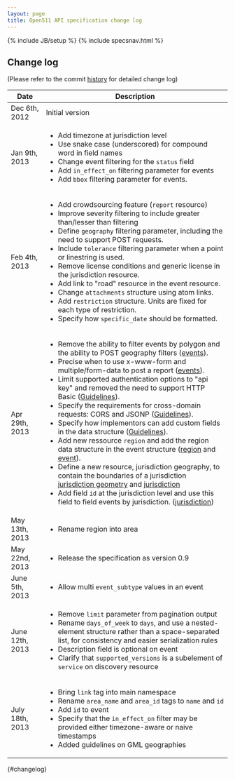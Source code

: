 ```yaml
---
layout: page
title: Open511 API specification change log
---
```

{% include JB/setup %}
{% include specsnav.html %}


## Change log

(Please refer to the commit [history](https://github.com/opennorth/Open511API/commits/gh-pages) for detailed change log)

Date | Description                                               |
-----|-----------------------------------------------------------|
Dec 6th, 2012 | Initial version |
Jan 9th, 2013 | <ul><li>Add timezone at jurisdiction level</li><li>Use snake case (underscored) for compound word in field names</li><li>Change event filtering for the <code>status</code> field</li><li>Add <code>in_effect_on</code> filtering parameter for events</li><li>Add <code>bbox</code> filtering parameter for events.</li></ul> |
Feb 4th, 2013 | <ul><li>Add crowdsourcing feature (<code>report</code> resource)</li><li>Improve severity filtering to include greater than/lesser than filtering</li><li>Define <code>geography</code> filtering parameter, including the need to support POST requests.</li><li>Include <code>tolerance</code> filtering parameter when a point or linestring is used.</li><li>Remove license conditions and generic license in the jurisdiction resource.</li><li>Add link to "road" resource in the event resource.</li><li>Change <code>attachments</code> structure using atom links.</li><li>Add <code>restriction</code> structure. Units are fixed for each type of restriction.</li><li>Specify how <code>specific_date</code> should be formatted.</li></ul> |
Apr 29th, 2013 | <ul><li>Remove the ability to filter events by polygon and the ability to POST geography filters (<a href="event.html">events</a>).</li><li>Precise when to use x-www-form and multiple/form-data to post a report (<a href="report.html">events</a>).</li><li>Limit supported authentication options to "api key" and removed the need to support HTTP Basic (<a href="guidelines.html#auth">Guidelines</a>).</li><li>Specify the requirements for cross-domain requests: CORS and JSONP (<a href="guidelines.html#cross">Guidelines</a>).</li><li>Specify how implementors can add custom fields in the data structure (<a href="guidelines.html#custom">Guidelines</a>).</li><li>Add new ressource <code>region</code> and add the region data structure in the event structure (<a href="region.html">region</a> and <a href="event.html">event</a>).</li><li>Define a new resource, jurisdiction geography, to contain the boundaries of a jurisdiction <a href="jurisdictiongeo.html">jurisdiction geometry</a> and <a href="jurisdiction.html">jurisdiction</a></li><li>Add field <code>id</code> at the jurisdiction level and use this field to field events by jurisdiction. (<a href="jurisdiction.html">jurisdiction</a>)</li></ul> |
May 13th, 2013 | <ul><li>Rename region into area</li></ul> |
May 22nd, 2013 | <ul><li>Release the specification as version 0.9</li></ul> |
June 5th, 2013 | <ul><li>Allow multi <code>event_subtype</code> values in an event</li></ul> |
June 12th, 2013 | <ul><li>Remove <code>limit</code> parameter from pagination output</li><li>Rename <code>days_of_week</code> to <code>days</code>, and use a nested-element structure rather than a space-separated list, for consistency and easier serialization rules</li><li>Description field is optional on event</li><li>Clarify that <code>supported_versions</code> is a subelement of <code>service</code> on discovery resource</li></ul> |
July 18th, 2013 | <ul><li>Bring <code>link</code> tag into main namespace</li><li>Rename <code>area_name</code> and <code>area_id</code> tags to <code>name</code> and <code>id</code></li><li>Add <code>id</code> to event</li><li>Specify that the <code>in_effect_on</code> filter may be provided either timezone-aware or naive timestamps</li><li>Added guidelines on GML geographies</li></ul> |
{#changelog}
